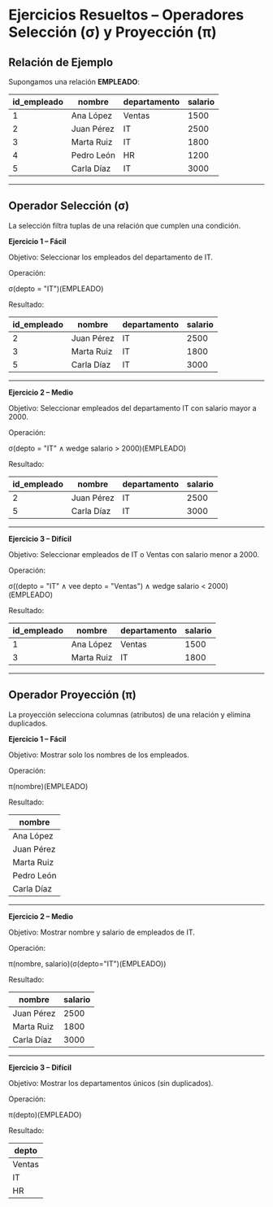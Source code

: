 # Ejercicios Resueltos – Operadores Selección (σ) y Proyección (π)

## Relación de Ejemplo

Supongamos una relación **EMPLEADO**:

| id_empleado | nombre      | departamento | salario |
|-------------|-------------|--------|--------|
| 1           | Ana López   | Ventas | 1500   |
| 2           | Juan Pérez  | IT     | 2500   |
| 3           | Marta Ruiz  | IT     | 1800   |
| 4           | Pedro León  | HR     | 1200   |
| 5           | Carla Díaz  | IT     | 3000   |

---

## Operador Selección (σ)

La selección filtra tuplas de una relación que cumplen una condición.

**Ejercicio 1 – Fácil**

Objetivo: Seleccionar los empleados del departamento de IT.

Operación:

σ(depto = "IT")(EMPLEADO)

Resultado:

| id_empleado | nombre      | departamento | salario |
|-------------|-------------|-------|--------|
| 2           | Juan Pérez  | IT    | 2500   |
| 3           | Marta Ruiz  | IT    | 1800   |
| 5           | Carla Díaz  | IT    | 3000   |

---

**Ejercicio 2 – Medio**

Objetivo: Seleccionar empleados del departamento IT con salario mayor a 2000.

Operación:

σ(depto = "IT" ∧ wedge salario > 2000)(EMPLEADO)

Resultado:

| id_empleado | nombre      | departamento | salario |
|-------------|-------------|-------|--------|
| 2           | Juan Pérez  | IT    | 2500   |
| 5           | Carla Díaz  | IT    | 3000   |

---

**Ejercicio 3 – Difícil**

Objetivo: Seleccionar empleados de IT o Ventas con salario menor a 2000.

Operación:

σ((depto = "IT" ∧ vee depto = "Ventas") ∧ wedge salario < 2000)(EMPLEADO)

Resultado:

| id_empleado | nombre      | departamento | salario |
|-------------|-------------|--------|--------|
| 1           | Ana López   | Ventas | 1500   |
| 3           | Marta Ruiz  | IT     | 1800   |

---

## Operador Proyección (π)

La proyección selecciona columnas (atributos) de una relación y elimina duplicados.

**Ejercicio 1 – Fácil**

Objetivo: Mostrar solo los nombres de los empleados.

Operación:

π(nombre)(EMPLEADO)

Resultado:

| nombre      |
|-------------|
| Ana López   |
| Juan Pérez  |
| Marta Ruiz  |
| Pedro León  |
| Carla Díaz  |

---

**Ejercicio 2 – Medio**

Objetivo: Mostrar nombre y salario de empleados de IT.

Operación:

π(nombre, salario)(σ(depto="IT")(EMPLEADO))

Resultado:

| nombre      | salario |
|-------------|--------|
| Juan Pérez  | 2500   |
| Marta Ruiz  | 1800   |
| Carla Díaz  | 3000   |

---

**Ejercicio 3 – Difícil**

Objetivo: Mostrar los departamentos únicos (sin duplicados).

Operación:

π(depto)(EMPLEADO)

Resultado:

| depto  |
|--------|
| Ventas |
| IT     |
| HR     |

